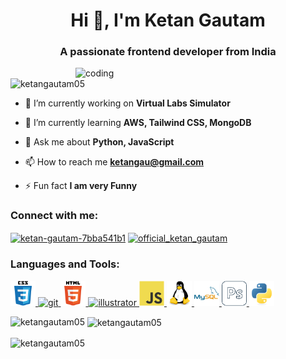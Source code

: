 <h1 align="center">Hi 👋, I'm Ketan Gautam</h1>
<h3 align="center">A passionate frontend developer from India</h3>
<img align="right" width="400" alt="coding" scr="https://encrypted-tbn0.gstatic.com/images?q=tbn:ANd9GcTJsKZVppBhshJBN6_RHp9luylwz4eQO4I8Tg&s">

<p align="left"> <img src="https://komarev.com/ghpvc/?username=ketangautam05&label=Profile%20views&color=0e75b6&style=flat" alt="ketangautam05" /> </p>

- 🔭 I’m currently working on **Virtual Labs Simulator**

- 🌱 I’m currently learning **AWS, Tailwind CSS, MongoDB**

- 💬 Ask me about **Python, JavaScript**

- 📫 How to reach me **ketangau@gmail.com**

- ⚡ Fun fact **I am very Funny**

<h3 align="left">Connect with me:</h3>
<p align="left">
<a href="https://linkedin.com/in/ketan-gautam-7bba541b1" target="blank"><img align="center" src="https://raw.githubusercontent.com/rahuldkjain/github-profile-readme-generator/master/src/images/icons/Social/linked-in-alt.svg" alt="ketan-gautam-7bba541b1" height="30" width="40" /></a>
<a href="https://instagram.com/official_ketan_gautam" target="blank"><img align="center" src="https://raw.githubusercontent.com/rahuldkjain/github-profile-readme-generator/master/src/images/icons/Social/instagram.svg" alt="official_ketan_gautam" height="30" width="40" /></a>
</p>

<h3 align="left">Languages and Tools:</h3>
<p align="left"> <a href="https://www.w3schools.com/css/" target="_blank" rel="noreferrer"> <img src="https://raw.githubusercontent.com/devicons/devicon/master/icons/css3/css3-original-wordmark.svg" alt="css3" width="40" height="40"/> </a> <a href="https://git-scm.com/" target="_blank" rel="noreferrer"> <img src="https://www.vectorlogo.zone/logos/git-scm/git-scm-icon.svg" alt="git" width="40" height="40"/> </a> <a href="https://www.w3.org/html/" target="_blank" rel="noreferrer"> <img src="https://raw.githubusercontent.com/devicons/devicon/master/icons/html5/html5-original-wordmark.svg" alt="html5" width="40" height="40"/> </a> <a href="https://www.adobe.com/in/products/illustrator.html" target="_blank" rel="noreferrer"> <img src="https://www.vectorlogo.zone/logos/adobe_illustrator/adobe_illustrator-icon.svg" alt="illustrator" width="40" height="40"/> </a> <a href="https://developer.mozilla.org/en-US/docs/Web/JavaScript" target="_blank" rel="noreferrer"> <img src="https://raw.githubusercontent.com/devicons/devicon/master/icons/javascript/javascript-original.svg" alt="javascript" width="40" height="40"/> </a> <a href="https://www.linux.org/" target="_blank" rel="noreferrer"> <img src="https://raw.githubusercontent.com/devicons/devicon/master/icons/linux/linux-original.svg" alt="linux" width="40" height="40"/> </a> <a href="https://www.mysql.com/" target="_blank" rel="noreferrer"> <img src="https://raw.githubusercontent.com/devicons/devicon/master/icons/mysql/mysql-original-wordmark.svg" alt="mysql" width="40" height="40"/> </a> <a href="https://www.photoshop.com/en" target="_blank" rel="noreferrer"> <img src="https://raw.githubusercontent.com/devicons/devicon/master/icons/photoshop/photoshop-line.svg" alt="photoshop" width="40" height="40"/> </a> <a href="https://www.python.org" target="_blank" rel="noreferrer"> <img src="https://raw.githubusercontent.com/devicons/devicon/master/icons/python/python-original.svg" alt="python" width="40" height="40"/> </a> </p>

<p><img align="left" src="https://github-readme-stats.vercel.app/api/top-langs?username=ketangautam05&show_icons=true&locale=en&layout=compact" alt="ketangautam05" /></p>

<p>&nbsp;<img align="center" src="https://github-readme-stats.vercel.app/api?username=ketangautam05&show_icons=true&locale=en" alt="ketangautam05" /></p>

<p><img align="center" src="https://github-readme-streak-stats.herokuapp.com/?user=ketangautam05&" alt="ketangautam05" /></p>
